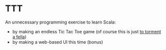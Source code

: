 # TTT
An unnecessary programming exercise to learn Scala:
- by making an endless Tic Tac Toe game (of course this is just [to torment a fella](https://github.com/dixit81/tictactoe))
- by making a web-based UI this time (bonus)
